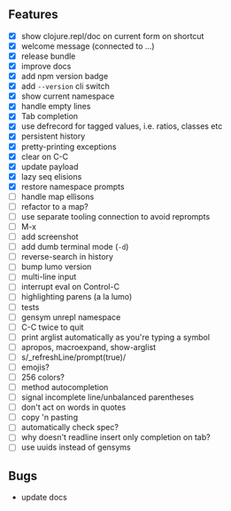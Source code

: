 ## Features

- [x] show clojure.repl/doc on current form on shortcut
- [x] welcome message (connected to ...)
- [x] release bundle
- [x] improve docs
- [x] add npm version badge
- [x] add `--version` cli switch
- [x] show current namespace
- [x] handle empty lines
- [x] Tab completion
- [x] use defrecord for tagged values, i.e. ratios, classes etc
- [x] persistent history
- [x] pretty-printing exceptions
- [x] clear on C-C
- [x] update payload
- [x] lazy seq elisions
- [x] restore namespace prompts
- [ ] handle map ellisons
- [ ] refactor to a map?
- [ ] use separate tooling connection to avoid reprompts
- [ ] M-x
- [ ] add screenshot
- [ ] add dumb terminal mode (`-d`)
- [ ] reverse-search in history
- [ ] bump lumo version
- [ ] multi-line input
- [ ] interrupt eval on Control-C
- [ ] highlighting parens (a la lumo)
- [ ] tests
- [ ] gensym unrepl namespace
- [ ] C-C twice to quit
- [ ] print arglist automatically as you're typing a symbol
- [ ] apropos, macroexpand, show-arglist
- [ ] s/_refreshLine/prompt(true)/
- [ ] emojis?
- [ ] 256 colors?
- [ ] method autocompletion
- [ ] signal incomplete line/unbalanced parentheses
- [ ] don't act on words in quotes
- [ ] copy 'n pasting
- [ ] automatically check spec?
- [ ] why doesn't readline insert only completion on tab?
- [ ] use uuids instead of gensyms

## Bugs

- update docs
